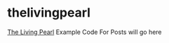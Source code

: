thelivingpearl
==============

<a href="http://thelivingpearl.com/">The Living Pearl</a> Example Code For Posts will go here
